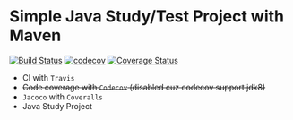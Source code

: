 # Simple Java Study/Test Project with Maven
[![Build Status](https://travis-ci.com/herdin/SimpleJava.svg?branch=master)](https://travis-ci.com/herdin/SimpleJava) [![codecov](https://codecov.io/gh/herdin/SimpleJava/branch/master/graph/badge.svg)](https://codecov.io/gh/herdin/SimpleJava)
[![Coverage Status](https://coveralls.io/repos/github/herdin/SimpleJava/badge.svg?branch=master)](https://coveralls.io/github/herdin/SimpleJava?branch=master)
* CI with `Travis`
* ~~Code coverage with `Codecov` (disabled cuz codecov support jdk8)~~
* `Jacoco` with `Coveralls`
* Java Study Project